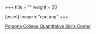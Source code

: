 +++
title = ""
weight = 30

[asset]
  image = "qsc.png"
+++

[Pomona College Quantitative Skills Center](https://www.pomona.edu/administration/quantitative-skills-center)
